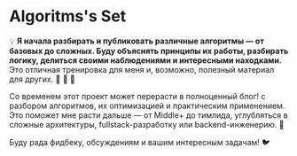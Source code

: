 # Algoritms's Set

💡 **Я начала разбирать и публиковать различные алгоритмы — от базовых до сложных. Буду объяснять принципы их работы, разбирать логику, делиться своими наблюдениями и интересными находками.** 
Это отличная тренировка для меня и, возможно, полезный материал для других. 🐣 🐤 🐥  

Со временем этот проект может перерасти в полноценный блог! с разбором алгоритмов, их оптимизацией и практическим применением. Это поможет мне расти дальше — от Middle+ до тимлида, углубляться в сложные архитектуры, fullstack-разработку или backend-инженерию. 🐧

Буду рада фидбеку, обсуждениям и вашим интересным задачам! 🐦
